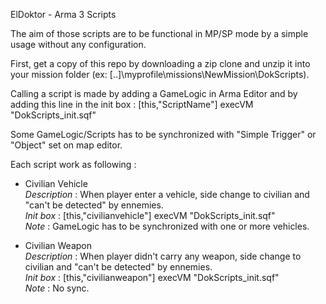 ElDoktor - Arma 3 Scripts

The aim of those scripts are to be functional in MP/SP mode by a simple usage without any configuration.

First, get a copy of this repo by downloading a zip clone and unzip it into your mission folder (ex: [..]\myprofile\missions\NewMission\DokScripts).

Calling a script is made by adding a GameLogic in Arma Editor and by adding this line in the init box :
[this,"ScriptName"] execVM "DokScripts\_init.sqf"

Some GameLogic/Scripts has to be synchronized with "Simple Trigger" or "Object" set on map editor.

Each script work as following :

- Civilian Vehicle<br/>
*Description* : When player enter a vehicle, side change to civilian and "can't be detected" by ennemies.<br/>
*Init box* : [this,"civilianvehicle"] execVM "DokScripts\_init.sqf"<br/>
*Note* : GameLogic has to be synchronized with one or more vehicles.

- Civilian Weapon<br/>
*Description* : When player didn't carry any weapon, side change to civilian and "can't be detected" by ennemies.<br/>
*Init box* : [this,"civilianweapon"] execVM "DokScripts\_init.sqf"<br/>
*Note* : No sync.

